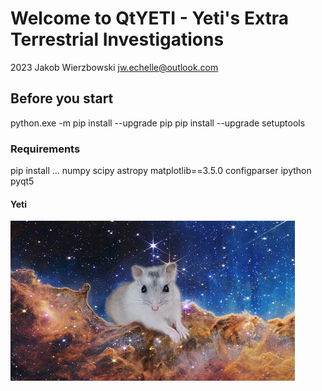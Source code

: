 # Welcome to QtYETI - Yeti's Extra Terrestrial Investigations

2023 Jakob Wierzbowski <jw.echelle@outlook.com>

## Before you start
python.exe -m pip install --upgrade pip
pip install --upgrade setuptools

### Requirements
pip install ... 
numpy
scipy
astropy
matplotlib==3.5.0
configparser
ipython
pyqt5

#### Yeti
<a href="URL_REDIRECT" target="blank"><img align="center" src="qt_yeti/yeti.png" height="256" /></a>